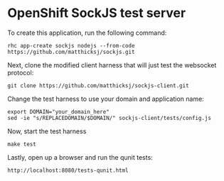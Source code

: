 OpenShift SockJS test server
==================

To create this application, run the following command:

    rhc app-create sockjs nodejs --from-code https://github.com/matthicksj/sockjs.git

Next, clone the modified client harness that will just test the
websocket protocol:

    git clone https://github.com/matthicksj/sockjs-client.git

Change the test harness to use your domain and application name:

    export DOMAIN="your_domain_here"
    sed -ie "s/REPLACEDOMAIN/$DOMAIN/" sockjs-client/tests/config.js

Now, start the test harness

    make test

Lastly, open up a browser and run the qunit tests:

    http://localhost:8080/tests-qunit.html
